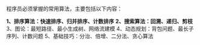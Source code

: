 程序员必须掌握的常用算法，主要包括以下内容：

**1、排序算法：快速排序、归并排序、计数排序**
**2、搜索算法：回溯、递归、剪枝**
3、图论：最短路径、最小生成树、网络流建模
4、动态规划：背包问题、最长子序列、计数问题
5、基础技巧：分治、倍增、二分法、贪心算法